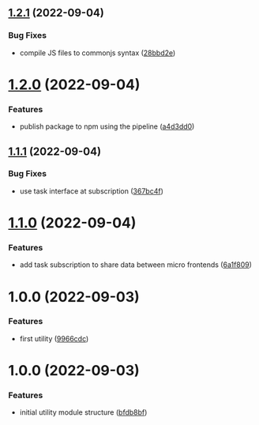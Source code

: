 ## [1.2.1](https://github.com/edwardramirez31/mf-todo-utility/compare/v1.2.0...v1.2.1) (2022-09-04)


### Bug Fixes

* compile JS files to commonjs syntax ([28bbd2e](https://github.com/edwardramirez31/mf-todo-utility/commit/28bbd2e37cf420e7e1157de90938a82515ee0908))

# [1.2.0](https://github.com/edwardramirez31/mf-todo-utility/compare/v1.1.1...v1.2.0) (2022-09-04)


### Features

* publish package to npm using the pipeline ([a4d3dd0](https://github.com/edwardramirez31/mf-todo-utility/commit/a4d3dd04516bef4b3ce586fa26cec4911b959be2))

## [1.1.1](https://github.com/edwardramirez31/mf-todo-utility/compare/v1.1.0...v1.1.1) (2022-09-04)


### Bug Fixes

* use task interface at subscription ([367bc4f](https://github.com/edwardramirez31/mf-todo-utility/commit/367bc4f87654129ea1783c3d9e8fc31006bb3893))

# [1.1.0](https://github.com/edwardramirez31/mf-todo-utility/compare/v1.0.0...v1.1.0) (2022-09-04)


### Features

* add task subscription to share data between micro frontends ([6a1f809](https://github.com/edwardramirez31/mf-todo-utility/commit/6a1f809f332ef06288a275cd459b7a67188c6b5c))

# 1.0.0 (2022-09-03)


### Features

* first utility ([9966cdc](https://github.com/edwardramirez31/mf-todo-utility/commit/9966cdce140d0775286aec07135f3245077ff488))

# 1.0.0 (2022-09-03)


### Features

* initial utility module structure ([bfdb8bf](https://github.com/edwardramirez31/micro-frontend-utility-module/commit/bfdb8bf4229fae1b9b3ae7bea7710a8e0ffb5c85))
